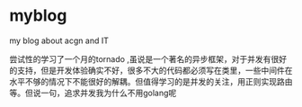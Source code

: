 # myblog
my blog about acgn and IT

尝试性的学习了一个月的tornado ,虽说是一个著名的异步框架，对于并发有很好的支持，但是开发体验确实不好，很多不大的代码都必须写在类里，一些中间件在水平不够的情况下不能很好的解耦。但值得学习的是并发的关注，用正则实现路由等。但说一句，追求并发我为什么不用golang呢